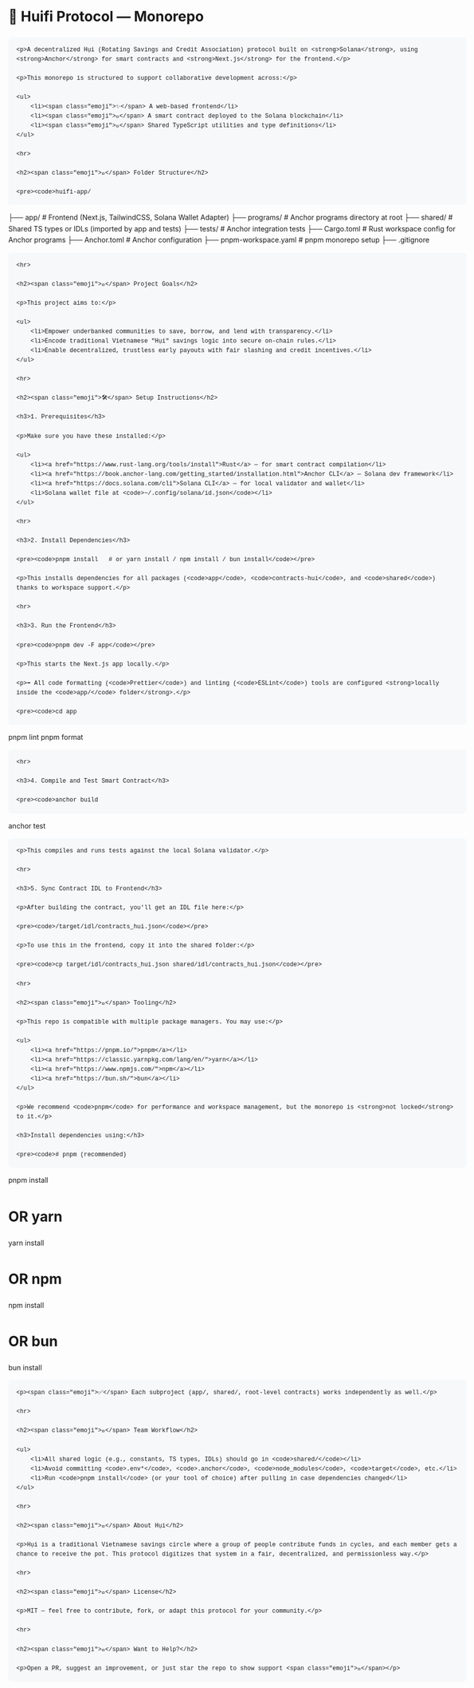 <!DOCTYPE html>
<html lang="en">
<head>
    <meta charset="UTF-8">
    <meta name="viewport" content="width=device-width, initial-scale=1.0">
    <title>Huifi Protocol — Monorepo</title>
    <style>
        body {
            font-family: -apple-system, BlinkMacSystemFont, 'Segoe UI', Roboto, Oxygen, Ubuntu, Cantarell, sans-serif;
            line-height: 1.6;
            max-width: 1000px;
            margin: 0 auto;
            padding: 20px;
        }
        pre {
            background-color: #f6f8fa;
            padding: 16px;
            border-radius: 6px;
            overflow-x: auto;
        }
        code {
            font-family: 'SFMono-Regular', Consolas, 'Liberation Mono', Menlo, monospace;
        }
        hr {
            border: 0;
            border-top: 1px solid #eaecef;
            margin: 24px 0;
        }
        .emoji {
            font-style: normal;
        }
    </style>
</head>
<body>
    <h1><span class="emoji">💸</span> Huifi Protocol — Monorepo</h1>

    <p>A decentralized Hụi (Rotating Savings and Credit Association) protocol built on <strong>Solana</strong>, using <strong>Anchor</strong> for smart contracts and <strong>Next.js</strong> for the frontend.</p>

    <p>This monorepo is structured to support collaborative development across:</p>

    <ul>
        <li><span class="emoji">✨</span> A web-based frontend</li>
        <li><span class="emoji">🔐</span> A smart contract deployed to the Solana blockchain</li>
        <li><span class="emoji">🧩</span> Shared TypeScript utilities and type definitions</li>
    </ul>

    <hr>

    <h2><span class="emoji">📁</span> Folder Structure</h2>

    <pre><code>huifi-app/ 
├── app/ # Frontend (Next.js, TailwindCSS, Solana Wallet Adapter) 
├── programs/ # Anchor programs directory at root 
├── shared/ # Shared TS types or IDLs (imported by app and tests) 
├── tests/ # Anchor integration tests 
├── Cargo.toml # Rust workspace config for Anchor programs 
├── Anchor.toml # Anchor configuration 
├── pnpm-workspace.yaml # pnpm monorepo setup 
├── .gitignore</code></pre>

    <hr>

    <h2><span class="emoji">🚀</span> Project Goals</h2>

    <p>This project aims to:</p>

    <ul>
        <li>Empower underbanked communities to save, borrow, and lend with transparency.</li>
        <li>Encode traditional Vietnamese "Hụi" savings logic into secure on-chain rules.</li>
        <li>Enable decentralized, trustless early payouts with fair slashing and credit incentives.</li>
    </ul>

    <hr>

    <h2><span class="emoji">🛠️</span> Setup Instructions</h2>

    <h3>1. Prerequisites</h3>

    <p>Make sure you have these installed:</p>

    <ul>
        <li><a href="https://www.rust-lang.org/tools/install">Rust</a> — for smart contract compilation</li>
        <li><a href="https://book.anchor-lang.com/getting_started/installation.html">Anchor CLI</a> — Solana dev framework</li>
        <li><a href="https://docs.solana.com/cli">Solana CLI</a> — for local validator and wallet</li>
        <li>Solana wallet file at <code>~/.config/solana/id.json</code></li>
    </ul>

    <hr>

    <h3>2. Install Dependencies</h3>

    <pre><code>pnpm install   # or yarn install / npm install / bun install</code></pre>

    <p>This installs dependencies for all packages (<code>app</code>, <code>contracts-hui</code>, and <code>shared</code>) thanks to workspace support.</p>

    <hr>

    <h3>3. Run the Frontend</h3>

    <pre><code>pnpm dev -F app</code></pre>

    <p>This starts the Next.js app locally.</p>

    <p>➡️ All code formatting (<code>Prettier</code>) and linting (<code>ESLint</code>) tools are configured <strong>locally inside the <code>app/</code> folder</strong>.</p>

    <pre><code>cd app
pnpm lint
pnpm format</code></pre>

    <hr>

    <h3>4. Compile and Test Smart Contract</h3>

    <pre><code>anchor build
anchor test</code></pre>

    <p>This compiles and runs tests against the local Solana validator.</p>

    <hr>

    <h3>5. Sync Contract IDL to Frontend</h3>

    <p>After building the contract, you'll get an IDL file here:</p>

    <pre><code>/target/idl/contracts_hui.json</code></pre>

    <p>To use this in the frontend, copy it into the shared folder:</p>

    <pre><code>cp target/idl/contracts_hui.json shared/idl/contracts_hui.json</code></pre>

    <hr>

    <h2><span class="emoji">🧰</span> Tooling</h2>

    <p>This repo is compatible with multiple package managers. You may use:</p>

    <ul>
        <li><a href="https://pnpm.io/">pnpm</a></li>
        <li><a href="https://classic.yarnpkg.com/lang/en/">yarn</a></li>
        <li><a href="https://www.npmjs.com/">npm</a></li>
        <li><a href="https://bun.sh/">bun</a></li>
    </ul>

    <p>We recommend <code>pnpm</code> for performance and workspace management, but the monorepo is <strong>not locked</strong> to it.</p>

    <h3>Install dependencies using:</h3>

    <pre><code># pnpm (recommended)
pnpm install

# OR yarn
yarn install

# OR npm
npm install

# OR bun
bun install</code></pre>

    <p><span class="emoji">✅</span> Each subproject (app/, shared/, root-level contracts) works independently as well.</p>

    <hr>

    <h2><span class="emoji">👥</span> Team Workflow</h2>

    <ul>
        <li>All shared logic (e.g., constants, TS types, IDLs) should go in <code>shared/</code></li>
        <li>Avoid committing <code>.env*</code>, <code>.anchor</code>, <code>node_modules</code>, <code>target</code>, etc.</li>
        <li>Run <code>pnpm install</code> (or your tool of choice) after pulling in case dependencies changed</li>
    </ul>

    <hr>

    <h2><span class="emoji">🧠</span> About Hụi</h2>

    <p>Hụi is a traditional Vietnamese savings circle where a group of people contribute funds in cycles, and each member gets a chance to receive the pot. This protocol digitizes that system in a fair, decentralized, and permissionless way.</p>

    <hr>

    <h2><span class="emoji">📄</span> License</h2>

    <p>MIT — feel free to contribute, fork, or adapt this protocol for your community.</p>

    <hr>

    <h2><span class="emoji">👋</span> Want to Help?</h2>

    <p>Open a PR, suggest an improvement, or just star the repo to show support <span class="emoji">💜</span></p>
</body>
</html>
